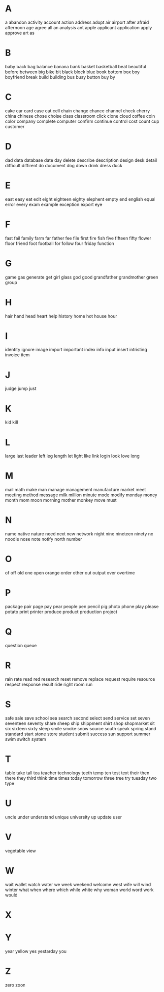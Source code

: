 # A
a
abandon
activity
account
action
address
adopt
air
airport
after
afraid
afternoon
age
agree
all
an
analysis
ant
apple
applicant
application
apply
approve
art
as
# B
baby
back
bag
balance
banana
bank
basket
basketball
beat
beautiful
before
between
big
bike
bit
black
block
blue
book
bottom
box
boy
boyfriend
break
build
building
bus
busy
button
buy
by
# C
cake
car
card
case
cat
cell
chain
change
chance
channel
check
cherry
china
chinese
chose
choise
class
classroom
click
clone
cloud
coffee
coin
color
company
complete
computer
confirm
continue
control
cost
count
cup
customer
# D
dad
data
database
date
day
delete
describe
description
design
desk
detail
difficult
diffirent
do
document
dog
down
drink
dress
duck
# E
east
easy
eat
edit
eight
eighteen
eighty
elephent
empty
end
english
equal
error
every
exam
example
exception
export
eye
# F
fast
fail
family
farm
far
father
fee
file
first
fire
fish
five
fifteen
fifty
flower
floor
friend
foot
football
for
follow
four
friday
function
# G
game
gas
generate
get
girl
glass
god
good
grandfather
grandmother
green
group
# H
hair
hand
head
heart
help
history
home
hot
house
hour
# I
identity
ignore
image
import
important
index
info
input
insert
intristing
invoice
item
# J
judge
jump
just
# K
kid
kill
# L
large
last
leader
left
leg
length
let
light
like
link
login
look
love
long
# M
mail
math
make
man
manage
management
manufacture
market
meet
meeting
method
message
milk
million
minute
mode
modify
monday
money
month
mom
moon
morning
mother
monkey
move
must
# N
name
native
nature
need
next
new
network
night
nine
nineteen
ninety
no
noodle
nose
note
notify
north
number
# O
of
off
old
one
open
orange
order
other
out
output
over
overtime
# P
package
pair
page
pay
pear
people
pen
pencil
pig
photo
phone
play
please
potato
print
printer
produce
product
production
project
# Q
question
queue
# R
rain
rate
read
red
research
reset
remove
replace
request
require
resource
respect
response
result
ride
right
room
run
# S
safe
sale
save
school
sea
search
second
select
send
service
set
seven
seventeen
seventy
share
sheep
ship
shippment
shirt
shop
shopmarket
sit
six
sixteen
sixty
sleep
smile
smoke
snow
source
south
speak
spring
stand
standard
start
stone
store
student
submit
success
sun
support
summer
swim
switch
system
# T
table
take
tall
tea
teacher
technology
teeth
temp
ten
test
text
their
then
there
they
third
think
time
times
today
tomorrow
three
tree
try
tuesday
two
type
# U
uncle
under
understand
unique
university
up
update
user
# V
vegetable
view
# W
wait
wallet
watch
water
we
week
weekend
welcome
west
wife
will
wind
winter
what
when
where
which
while
white
why
woman
world
word
work
would
# X
# Y
year
yellow
yes
yestarday
you
# Z
zero
zoon
